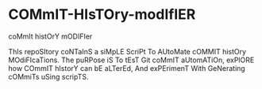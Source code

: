 # COMmIT-HIsTOry-modIfIER
coMmIt histOrY mODIFIer

ThIs repoSItory coNTaInS a siMpLE ScriPt To AUtoMate cOMMIT histOry MOdiFIcaTions. The puRPose iS To tEsT Git coMmIT aUtomATiOn, exPlORE how COmmIT hIstorY can bE aLTerEd, And exPErimenT With GeNerating cOMmiTs uSing scripTS.
